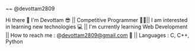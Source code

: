   ~~ @devottam2809

Hi there 👋
I'm Devottam 😎 || Competitive Programmer 🧑‍💻||
I am interested in learning new technologies 💻 ||
I'm currently learning Web Development  ||
How to reach me : @devottam2809@gmail.com 📧 ||
Languages : C, C++, Python
